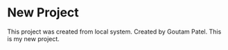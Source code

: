 # New Project
This project was created from local system.
Created by Goutam Patel.
This is my new project.